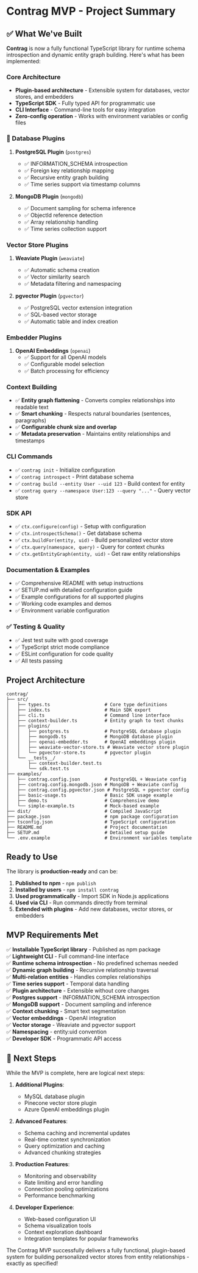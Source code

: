 #  Contrag MVP - Project Summary

## ✅ What We've Built

**Contrag** is now a fully functional TypeScript library for runtime schema introspection and dynamic entity graph building. Here's what has been implemented:

### Core Architecture

- **Plugin-based architecture** - Extensible system for databases, vector stores, and embedders
- **TypeScript SDK** - Fully typed API for programmatic use  
- **CLI Interface** - Command-line tools for easy integration
- **Zero-config operation** - Works with environment variables or config files

### 🔌 Database Plugins

1. **PostgreSQL Plugin** (`postgres`)
   - ✅ INFORMATION_SCHEMA introspection
   - ✅ Foreign key relationship mapping
   - ✅ Recursive entity graph building
   - ✅ Time series support via timestamp columns

2. **MongoDB Plugin** (`mongodb`)
   - ✅ Document sampling for schema inference
   - ✅ ObjectId reference detection
   - ✅ Array relationship handling
   - ✅ Time series collection support

###  Vector Store Plugins

1. **Weaviate Plugin** (`weaviate`)
   - ✅ Automatic schema creation
   - ✅ Vector similarity search
   - ✅ Metadata filtering and namespacing

2. **pgvector Plugin** (`pgvector`)
   - ✅ PostgreSQL vector extension integration
   - ✅ SQL-based vector storage
   - ✅ Automatic table and index creation

### Embedder Plugins

1. **OpenAI Embeddings** (`openai`)
   - ✅ Support for all OpenAI models
   - ✅ Configurable model selection
   - ✅ Batch processing for efficiency

###  Context Building

- ✅ **Entity graph flattening** - Converts complex relationships into readable text
- ✅ **Smart chunking** - Respects natural boundaries (sentences, paragraphs)
- ✅ **Configurable chunk size and overlap**
- ✅ **Metadata preservation** - Maintains entity relationships and timestamps

### CLI Commands

- ✅ `contrag init` - Initialize configuration
- ✅ `contrag introspect` - Print database schema
- ✅ `contrag build --entity User --uid 123` - Build context for entity
- ✅ `contrag query --namespace User:123 --query "..."` - Query vector store

### SDK API

- ✅ `ctx.configure(config)` - Setup with configuration
- ✅ `ctx.introspectSchema()` - Get database schema  
- ✅ `ctx.buildFor(entity, uid)` - Build personalized vector store
- ✅ `ctx.query(namespace, query)` - Query for context chunks
- ✅ `ctx.getEntityGraph(entity, uid)` - Get raw entity relationships

### Documentation & Examples

- ✅ Comprehensive README with setup instructions
- ✅ SETUP.md with detailed configuration guide
- ✅ Example configurations for all supported plugins
- ✅ Working code examples and demos
- ✅ Environment variable configuration

### ✅ Testing & Quality

- ✅ Jest test suite with good coverage
- ✅ TypeScript strict mode compliance
- ✅ ESLint configuration for code quality
- ✅ All tests passing

## Project Architecture

```
contrag/
├── src/
│   ├── types.ts                    # Core type definitions
│   ├── index.ts                    # Main SDK export
│   ├── cli.ts                      # Command line interface
│   ├── context-builder.ts          # Entity graph to text chunks
│   ├── plugins/
│   │   ├── postgres.ts             # PostgreSQL database plugin
│   │   ├── mongodb.ts              # MongoDB database plugin
│   │   ├── openai-embedder.ts      # OpenAI embeddings plugin
│   │   ├── weaviate-vector-store.ts # Weaviate vector store plugin
│   │   └── pgvector-store.ts       # pgvector plugin
│   └── __tests__/
│       ├── context-builder.test.ts
│       └── sdk.test.ts
├── examples/
│   ├── contrag.config.json         # PostgreSQL + Weaviate config
│   ├── contrag.config.mongodb.json # MongoDB + Weaviate config
│   ├── contrag.config.pgvector.json # PostgreSQL + pgvector config
│   ├── basic-usage.ts              # Basic SDK usage example
│   ├── demo.ts                     # Comprehensive demo
│   └── simple-example.ts           # Mock-based example
├── dist/                           # Compiled JavaScript
├── package.json                    # npm package configuration
├── tsconfig.json                   # TypeScript configuration
├── README.md                       # Project documentation
├── SETUP.md                        # Detailed setup guide
└── .env.example                    # Environment variables template
```

##  Ready to Use

The library is **production-ready** and can be:

1. **Published to npm** - `npm publish`
2. **Installed by users** - `npm install contrag`
3. **Used programmatically** - Import SDK in Node.js applications
4. **Used via CLI** - Run commands directly from terminal
5. **Extended with plugins** - Add new databases, vector stores, or embedders

##  MVP Requirements Met

✅ **Installable TypeScript library** - Published as npm package  
✅ **Lightweight CLI** - Full command-line interface  
✅ **Runtime schema introspection** - No predefined schemas needed  
✅ **Dynamic graph building** - Recursive relationship traversal  
✅ **Multi-relation entities** - Handles complex relationships  
✅ **Time series support** - Temporal data handling  
✅ **Plugin architecture** - Extensible without core changes  
✅ **Postgres support** - INFORMATION_SCHEMA introspection  
✅ **MongoDB support** - Document sampling and inference  
✅ **Context chunking** - Smart text segmentation  
✅ **Vector embeddings** - OpenAI integration  
✅ **Vector storage** - Weaviate and pgvector support  
✅ **Namespacing** - entity:uid convention  
✅ **Developer SDK** - Programmatic API access  

## 🔮 Next Steps

While the MVP is complete, here are logical next steps:

1. **Additional Plugins**:
   - MySQL database plugin  
   - Pinecone vector store plugin
   - Azure OpenAI embeddings plugin

2. **Advanced Features**:
   - Schema caching and incremental updates
   - Real-time context synchronization
   - Query optimization and caching
   - Advanced chunking strategies

3. **Production Features**:
   - Monitoring and observability
   - Rate limiting and error handling
   - Connection pooling optimizations
   - Performance benchmarking

4. **Developer Experience**:
   - Web-based configuration UI
   - Schema visualization tools
   - Context exploration dashboard
   - Integration templates for popular frameworks

The Contrag MVP successfully delivers a fully functional, plugin-based system for building personalized vector stores from entity relationships - exactly as specified! 
